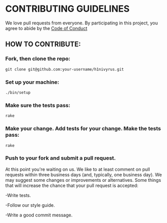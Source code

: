 # CONTRIBUTING GUIDELINES

We love pull requests from everyone. By participating in this project, you agree to abide by the [Code of Conduct](https://github.com/H1NIVyrus/LOGARHYTHM/blob/master/CODE_OF_CONDUCT.md)

## HOW TO CONTRIBUTE:

### Fork, then clone the repo:

`git clone git@github.com:your-username/h1nivyrus.git`

### Set up your machine:

`./bin/setup`

### Make sure the tests pass:

`rake`

### Make your change. Add tests for your change. Make the tests pass:

`rake`

### Push to your fork and submit a pull request.

At this point you're waiting on us. We like to at least comment on pull requests within three business days (and, typically, one business day). 
We may suggest some changes or improvements or alternatives. Some things that will increase the chance that your pull request is accepted:

-Write tests.

-Follow our style guide.

-Write a good commit message.

